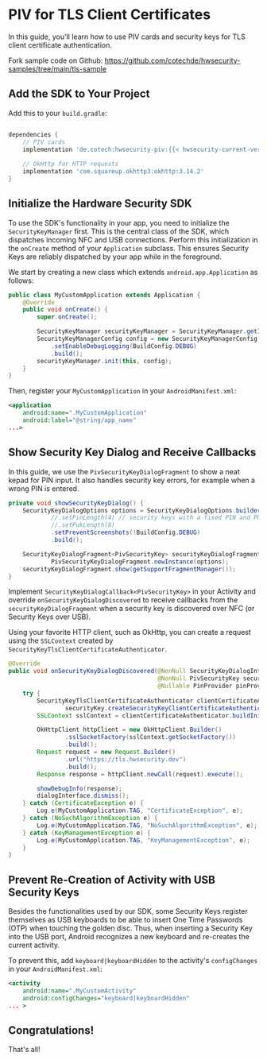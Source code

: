 # PIV for TLS Client Certificates

In this guide, you'll learn how to use PIV cards and security keys for TLS client certificate authentication.

Fork sample code on Github: https://github.com/cotechde/hwsecurity-samples/tree/main/tls-sample

## Add the SDK to Your Project


Add this to your ``build.gradle``:

```gradle

dependencies {
    // PIV cards
    implementation 'de.cotech:hwsecurity-piv:{{< hwsecurity-current-version >}}'
    
    // OkHttp for HTTP requests
    implementation 'com.squareup.okhttp3:okhttp:3.14.2'
}
```

## Initialize the Hardware Security SDK

To use the SDK's functionality in your app, you need to initialize the ``SecurityKeyManager`` first.
This is the central class of the SDK, which dispatches incoming NFC and USB connections.
Perform this initialization in the ``onCreate`` method of your ``Application`` subclass.
This ensures Security Keys are reliably dispatched by your app while in the foreground.

We start by creating a new class which extends ``android.app.Application`` as follows:

```java
public class MyCustomApplication extends Application {
    @Override
    public void onCreate() {
        super.onCreate();

        SecurityKeyManager securityKeyManager = SecurityKeyManager.getInstance();
        SecurityKeyManagerConfig config = new SecurityKeyManagerConfig.Builder()
            .setEnableDebugLogging(BuildConfig.DEBUG)
            .build();
        securityKeyManager.init(this, config);
    }
}
```

Then, register your ``MyCustomApplication`` in your ``AndroidManifest.xml``:

```xml
<application 
    android:name=".MyCustomApplication"
    android:label="@string/app_name" 
...>
```


## Show Security Key Dialog and Receive Callbacks

In this guide, we use the ``PivSecurityKeyDialogFragment`` to show a neat kepad for PIN input.
It also handles security key errors, for example when a wrong PIN is entered.

```java
private void showSecurityKeyDialog() {
    SecurityKeyDialogOptions options = SecurityKeyDialogOptions.builder()
            //.setPinLength(4) // security keys with a fixed PIN and PUK length improve the UX
            //.setPukLength(8)
            .setPreventScreenshots(!BuildConfig.DEBUG)
            .build();

    SecurityKeyDialogFragment<PivSecurityKey> securityKeyDialogFragment =
            PivSecurityKeyDialogFragment.newInstance(options);
    securityKeyDialogFragment.show(getSupportFragmentManager());
}
```

Implement ``SecurityKeyDialogCallback<PivSecurityKey>`` in your Activity and override ``onSecurityKeyDialogDiscovered`` to receive callbacks from the ``securityKeyDialogFragment`` when a security key is discovered over NFC (or Security Keys over USB).

Using your favorite HTTP client, such as OkHttp, you can create a request using the ``SSLContext`` created by ``SecurityKeyTlsClientCertificateAuthenticator``.

```java
@Override
public void onSecurityKeyDialogDiscovered(@NonNull SecurityKeyDialogInterface dialogInterface,
                                          @NonNull PivSecurityKey securityKey,
                                          @Nullable PinProvider pinProvider) throws IOException {
    try {
        SecurityKeyTlsClientCertificateAuthenticator clientCertificateAuthenticator =
                securityKey.createSecurityKeyClientCertificateAuthenticator(pinProvider);
        SSLContext sslContext = clientCertificateAuthenticator.buildInitializedSslContext();

        OkHttpClient httpClient = new OkHttpClient.Builder()
                .sslSocketFactory(sslContext.getSocketFactory())
                .build();
        Request request = new Request.Builder()
                .url("https://tls.hwsecurity.dev")
                .build();
        Response response = httpClient.newCall(request).execute();

        showDebugInfo(response);
        dialogInterface.dismiss();
    } catch (CertificateException e) {
        Log.e(MyCustomApplication.TAG, "CertificateException", e);
    } catch (NoSuchAlgorithmException e) {
        Log.e(MyCustomApplication.TAG, "NoSuchAlgorithmException", e);
    } catch (KeyManagementException e) {
        Log.e(MyCustomApplication.TAG, "KeyManagementException", e);
    }
}
```

## Prevent Re-Creation of Activity with USB Security Keys

Besides the functionalities used by our SDK, some Security Keys register themselves as USB keyboards to be able to insert One Time Passwords (OTP) when touching the golden disc.
Thus, when inserting a Security Key into the USB port, Android recognizes a new keyboard and re-creates the current activity.

To prevent this, add ``keyboard|keyboardHidden`` to the activity's ``configChanges`` in your ``AndroidManifest.xml``:

```xml
<activity
    android:name=".MyCustomActivity"
    android:configChanges="keyboard|keyboardHidden"
... >
```

## Congratulations!

That's all!
